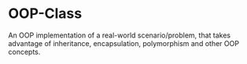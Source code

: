 # OOP-Class

An OOP implementation of a real-world scenario/problem, that takes advantage of inheritance, encapsulation, polymorphism and other OOP concepts.

